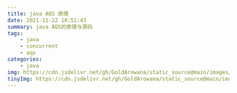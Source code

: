 ```yaml
---
title: java AQS 原理
date: 2021-11-22 18:51:43
summary: java AQS的原理与源码
tags:
    - java
    - concurrent
    - aqs
categories:
    - java
img: https://cdn.jsdelivr.net/gh/GoldArowana/static_source@main/images/cover/co29.jpg
tinyImg: https://cdn.jsdelivr.net/gh/GoldArowana/static_source@main/images/tiny/cover/co29.jpg
---
```

